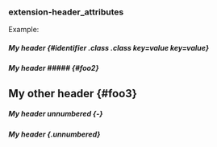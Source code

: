 ### extension-header_attributes

Example:

##### My header {#identifier .class .class key=value key=value}

##### My header #####    {#foo2}

My other header   {#foo3}
---------------

##### My header unnumbered {-}
##### My header {.unnumbered}
